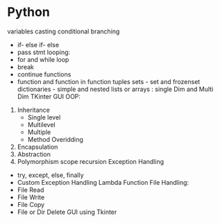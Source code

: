 # Python 
variables
casting
conditional branching
 - if- else if- else
 - pass stmt
looping:
 - for and while loop
 - break
 - continue
functions
 - function and function in function
tuples
sets - set and frozenset
dictionaries - simple and nested
lists or arrays : single Dim and Multi Dim
TKinter GUI
OOP:
1) Inheritance
    - Single level
    - Multilevel 
    - Multiple
    - Method Overidding
2) Encapsulation
3) Abstraction
4) Polymorphism
scope
recursion
Exception Handling
 - try, except, else, finally
 - Custom Exception Handling
Lambda Function
File Handling:
 - File Read
 - File Write
 - File Copy
 - File or Dir Delete
GUI using Tkinter
